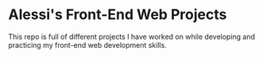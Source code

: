 # Alessi's Front-End Web Projects
This repo is full of different projects I have worked on while developing and practicing my front-end web development skills.
